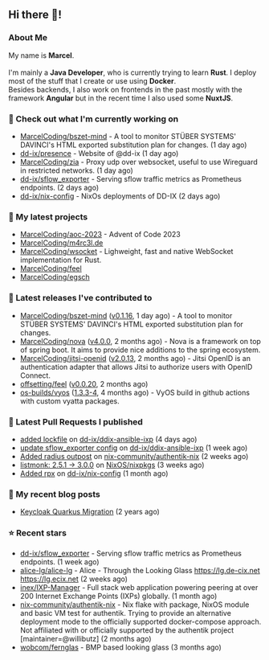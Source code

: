 ## Hi there 👋!




### About Me

My name is **Marcel**.
<br><br>
I'm mainly a **Java Developer**, who is currently trying to learn **Rust**. I deploy most of the stuff that I create or use using **Docker**.
<br>
Besides backends, I also work on frontends in the past mostly with the framework **Angular** but in the recent time I also used some **NuxtJS**. 



### 👷 Check out what I'm currently working on

- [MarcelCoding/bszet-mind](https://github.com/MarcelCoding/bszet-mind) - A tool to monitor STÜBER SYSTEMS&#39; DAVINCI&#39;s HTML exported substitution plan for changes. (1 day ago)
- [dd-ix/presence](https://github.com/dd-ix/presence) - Website of @dd-ix (1 day ago)
- [MarcelCoding/zia](https://github.com/MarcelCoding/zia) - Proxy udp over websocket, useful to use Wireguard in restricted networks. (1 day ago)
- [dd-ix/sflow_exporter](https://github.com/dd-ix/sflow_exporter) - Serving sflow traffic metrics as Prometheus endpoints. (2 days ago)
- [dd-ix/nix-config](https://github.com/dd-ix/nix-config) - NixOs deployments of DD-IX (2 days ago)

### 🌱 My latest projects

- [MarcelCoding/aoc-2023](https://github.com/MarcelCoding/aoc-2023) - Advent of Code 2023
- [MarcelCoding/m4rc3l.de](https://github.com/MarcelCoding/m4rc3l.de)
- [MarcelCoding/wsocket](https://github.com/MarcelCoding/wsocket) - Lighweight, fast and native WebSocket implementation for Rust.
- [MarcelCoding/feel](https://github.com/MarcelCoding/feel)
- [MarcelCoding/egsch](https://github.com/MarcelCoding/egsch)

### 🔭 Latest releases I've contributed to

- [MarcelCoding/bszet-mind](https://github.com/MarcelCoding/bszet-mind) ([v0.1.16](https://github.com/MarcelCoding/bszet-mind/releases/tag/v0.1.16), 1 day ago) - A tool to monitor STÜBER SYSTEMS&#39; DAVINCI&#39;s HTML exported substitution plan for changes.
- [MarcelCoding/nova](https://github.com/MarcelCoding/nova) ([v4.0.0](https://github.com/MarcelCoding/nova/releases/tag/v4.0.0), 2 months ago) - Nova is a framework on top of spring boot. It aims to provide nice additions to the spring ecosystem.
- [MarcelCoding/jitsi-openid](https://github.com/MarcelCoding/jitsi-openid) ([v2.0.13](https://github.com/MarcelCoding/jitsi-openid/releases/tag/v2.0.13), 2 months ago) - Jitsi OpenID is an authentication adapter that allows Jitsi to authorize users with OpenID Connect.
- [offsetting/feel](https://github.com/offsetting/feel) ([v0.0.20](https://github.com/offsetting/feel/releases/tag/v0.0.20), 2 months ago)
- [os-builds/vyos](https://github.com/os-builds/vyos) ([1.3.3-4](https://github.com/os-builds/vyos/releases/tag/1.3.3-4), 4 months ago) - VyOS build in github actions with custom vyatta packages.

### 🔨 Latest Pull Requests I published

- [added lockfile](https://github.com/dd-ix/ddix-ansible-ixp/pull/2) on [dd-ix/ddix-ansible-ixp](https://github.com/dd-ix/ddix-ansible-ixp) (4 days ago)
- [update sflow_exporter config](https://github.com/dd-ix/ddix-ansible-ixp/pull/1) on [dd-ix/ddix-ansible-ixp](https://github.com/dd-ix/ddix-ansible-ixp) (1 week ago)
- [Added radius outpost](https://github.com/nix-community/authentik-nix/pull/17) on [nix-community/authentik-nix](https://github.com/nix-community/authentik-nix) (2 weeks ago)
- [listmonk: 2.5.1 -&gt; 3.0.0](https://github.com/NixOS/nixpkgs/pull/286523) on [NixOS/nixpkgs](https://github.com/NixOS/nixpkgs) (3 weeks ago)
- [Added rpx](https://github.com/dd-ix/nix-config/pull/64) on [dd-ix/nix-config](https://github.com/dd-ix/nix-config) (1 month ago)

### 📜 My recent blog posts

- [Keycloak Quarkus Migration](https://m4rc3l.de/blog/keycloak-quarkus-migration) (2 years ago)

### ⭐ Recent stars

- [dd-ix/sflow_exporter](https://github.com/dd-ix/sflow_exporter) - Serving sflow traffic metrics as Prometheus endpoints. (1 week ago)
- [alice-lg/alice-lg](https://github.com/alice-lg/alice-lg) - Alice - Through the Looking Glass https://lg.de-cix.net https://lg.ecix.net (2 weeks ago)
- [inex/IXP-Manager](https://github.com/inex/IXP-Manager) - Full stack web application powering peering at over 200 Internet Exchange Points (IXPs) globally. (1 month ago)
- [nix-community/authentik-nix](https://github.com/nix-community/authentik-nix) - Nix flake with package, NixOS module and basic VM test for authentik. Trying to provide an alternative deployment mode to the officially supported docker-compose approach. Not affiliated with or officially supported by the authentik project [maintainer=@willibutz] (2 months ago)
- [wobcom/fernglas](https://github.com/wobcom/fernglas) - BMP based looking glass (3 months ago)
